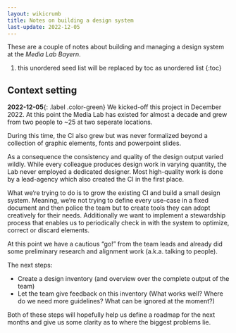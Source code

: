```yaml
---
layout: wikicrumb 
title: Notes on building a design system
last-update: 2022-12-05
---
```


These are a couple of notes about building and managing a design system at the *Media Lab Bayern*.

1. this unordered seed list will be replaced by toc as unordered list
{:toc}

## Context setting

**2022-12-05**{: .label .color-green} We kicked-off this project in December 2022. At this point the Media Lab has existed for almost a decade and grew from two people to ~25 at two seperate locations.

During this time, the CI also grew but was never formalized beyond a collection of graphic elements, fonts and powerpoint slides.

As a consequence the consistency and quality of the design output varied wildly. While every colleague produces design work in varying quantity, the Lab never employed a dedicated designer. Most high-quality work is done by a lead-agency which also created the CI in the first place.

What we‘re trying to do is to grow the existing CI and build a small design system. Meaning, we‘re not trying to define every use-case in a fixed document and then police the team but to create tools they can adopt creatively for their needs. Additionally we want to implement a stewardship process that enables us to periodically check in with the system to optimize, correct or discard elements.

At this point we have a cautious “go!” from the team leads and already did some preliminary research  and alignment work (a.k.a. talking to people).

The next steps:

* Create a design inventory (and overview over the complete output of the team)
* Let the team give feedback on this inventory (What works well? Where do we need more guidelines? What can be ignored at the moment?)

Both of these steps will hopefully help us define a roadmap for the next months and give us some clarity as to where the biggest problems lie.
